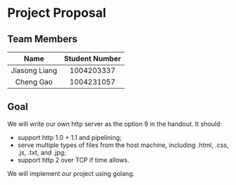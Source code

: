 # Project Proposal

## Team Members

|     Name      | Student Number |
| :-----------: | :------------: |
| Jiasong Liang |   1004203337   |
|   Cheng Gao   |   1004231057   |

## Goal

We will write our own http server as the option 9 in the handout. It should:

* support http 1.0 + 1.1 and pipelining;
* serve multiple types of files from the host machine, including .html, .css, .js, .txt, and .jpg;
* support http 2 over TCP if time allows.

We will implement our project using golang.
